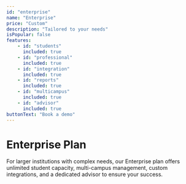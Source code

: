 ```yaml
---
id: "enterprise"
name: "Enterprise"
price: "Custom"
description: "Tailored to your needs"
isPopular: false
features:
    - id: "students"
      included: true
    - id: "professional"
      included: true
    - id: "integration"
      included: true
    - id: "reports"
      included: true
    - id: "multicampus"
      included: true
    - id: "advisor"
      included: true
buttonText: "Book a demo"
---
```


# Enterprise Plan

For larger institutions with complex needs, our Enterprise plan offers unlimited student capacity, multi-campus management, custom integrations, and a dedicated advisor to ensure your success.
